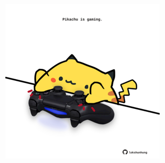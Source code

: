 <!-- built at 23/05/2024, 12:00:50 UTC -->
<p align="center">
  <img width="500" height="500" src="./ReadmeImage.svg">
</p>
